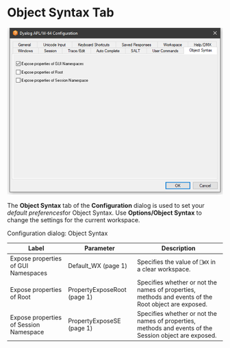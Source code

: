 # Object Syntax Tab

![configuration dialog object syntax tab](../img/configuration-dialog-object-syntax-tab.png)

The **Object Syntax** tab of the **Configuration** dialog is used to set your *default preferences*for Object Syntax. Use **Options/Object Syntax** to change the settings for the current workspace.

Configuration dialog: Object Syntax

| Label | Parameter | Description |
| --- | --- | ---  |
| Expose properties of GUI Namespaces | Default_WX (page 1) | Specifies the value of `⎕WX` in a clear workspace. |
| Expose properties of Root | PropertyExposeRoot (page 1) | Specifies whether or not the names of properties, methods and events of the Root object are exposed. |
| Expose properties of Session Namespace | PropertyExposeSE (page 1) | Specifies whether or not the names of properties, methods and events of the Session object are exposed. |
